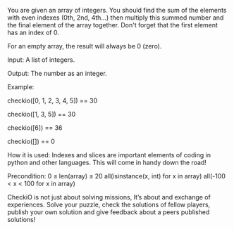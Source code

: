 You are given an array of integers. You should find the sum of the elements with even indexes (0th, 2nd, 4th...) then multiply this summed number and the final element of the array together. Don't forget that the first element has an index of 0.

For an empty array, the result will always be 0 (zero).

Input: A list of integers.

Output: The number as an integer.

Example:

checkio([0, 1, 2, 3, 4, 5]) == 30

checkio([1, 3, 5]) == 30

checkio([6]) == 36

checkio([]) == 0


How it is used: Indexes and slices are important elements of coding in python and other languages. This will come in handy down the road!

Precondition: 0 ≤ len(array) ≤ 20
all(isinstance(x, int) for x in array)
all(-100 < x < 100 for x in array)

CheckiO is not just about solving missions, It’s about and exchange of experiences. Solve your puzzle, check the solutions of fellow players, publish your own solution and give feedback about a peers published solutions!
